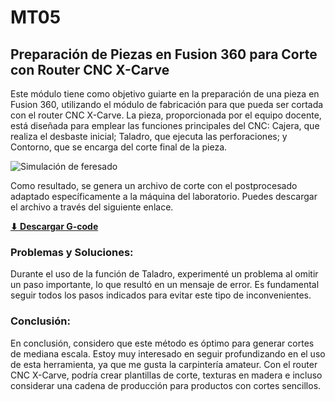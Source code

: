 
# MT05
## Preparación de Piezas en Fusion 360 para Corte con Router CNC X-Carve

Este módulo tiene como objetivo guiarte en la preparación de una pieza en Fusion 360, utilizando el módulo de fabricación para que pueda ser cortada con el router CNC X-Carve. La pieza, proporcionada por el equipo docente, está diseñada para emplear las funciones principales del CNC: Cajera, que realiza el desbaste inicial; Taladro, que ejecuta las perforaciones; y Contorno, que se encarga del corte final de la pieza.

![Simulación de feresado](../images/MT08/fresado_01.gif)

Como resultado, se genera un archivo de corte con el postprocesado adaptado específicamente a la máquina del laboratorio. Puedes descargar el archivo a través del siguiente enlace.

**[⬇︎ Descargar G-code](../Descargas/Edgardo_Saracho.nc)**

### Problemas y Soluciones:
Durante el uso de la función de Taladro, experimenté un problema al omitir un paso importante, lo que resultó en un mensaje de error. Es fundamental seguir todos los pasos indicados para evitar este tipo de inconvenientes.

### Conclusión:
En conclusión, considero que este método es óptimo para generar cortes de mediana escala. Estoy muy interesado en seguir profundizando en el uso de esta herramienta, ya que me gusta la carpintería amateur. Con el router CNC X-Carve, podría crear plantillas de corte, texturas en madera e incluso considerar una cadena de producción para productos con cortes sencillos.
